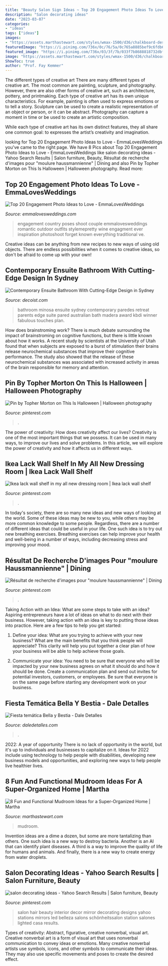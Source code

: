 ```yaml
---
title: "Beauty Salon Sign Ideas ~ Top 20 Engagement Photo Ideas To Love"
description: "Salon decorating ideas"
date: "2023-03-07"
categories:
- "ideas"
tags: ["ideas"]
images:
- "https://assets.marthastewart.com/styles/wmax-1500/d36/chalkboard-design-mudroom-ideas-0816/chalkboard-design-mudroom-ideas-0816_0.jpg?itok=KvMRCQI2"
featuredImage: "https://i.pinimg.com/736x/0c/76/5a/0c765a8885bef9c6fdb608b2f22fa935.jpg"
featured_image: "https://i.pinimg.com/736x/03/3f/7b/033f7b8688818732dbfaf41c92f306e4.jpg"
image: "https://assets.marthastewart.com/styles/wmax-1500/d36/chalkboard-design-mudroom-ideas-0816/chalkboard-design-mudroom-ideas-0816_0.jpg?itok=KvMRCQI2"
ShowToc: true
author: "Prof. Fay Kemmer"
---
```



The different types of creative art
There are many different types of creative art. The most common are painting, sculpture, and photography. However, there are also other forms of creative art, such as architecture, pottery, and printmaking.
Each type of creative art has its own unique characteristics. For example, painting is often used to express emotions or to tell a story. Sculpture can be used to create a realistic representation of an object or person, or it can be abstract. Photography can capture a moment in time or be used to create an artistic composition.

While each type of creative art has its own distinct features, they all share one common goal: to expresses the artist’s creativity and imagination.

	

		
looking for Top 20 Engagement Photo Ideas to Love - EmmaLovesWeddings you've came to the right page. We have 8 Pics about Top 20 Engagement Photo Ideas to Love - EmmaLovesWeddings like salon decorating ideas - Yahoo Search Results | Salon furniture, Beauty, Résultat de recherche d&#039;images pour &quot;moulure haussmannienne&quot; | Dining and also Pin by Topher Morton on This Is Halloween | Halloween photography. Read more:
		
    
## Top 20 Engagement Photo Ideas To Love - EmmaLovesWeddings

<img loading=lazy src="http://emmalovesweddings.com/wp-content/uploads/2018/05/romantic-engagement-photo-ideas.jpg" onerror="this.onerror=null;this.src='https://tse3.mm.bing.net/th?id=OIP.v633OllDGwPhijg-CnKoLAHaKD&amp;pid=15.1';" alt="Top 20 Engagement Photo Ideas to Love - EmmaLovesWeddings">

_Source: emmalovesweddings.com_

>engagement country poses shoot couple emmalovesweddings romantic outdoor outfits stylemepretty wine engagment ever inspiration photoshoot forget known everything traditional ve. 

	

Creative ideas can be anything from new recipes to new ways of using old objects. There are endless possibilities when it comes to creative ideas, so don't be afraid to come up with your own!

    
## Contemporary Ensuite Bathroom With Cutting-Edge Design In Sydney

<img loading=lazy src="http://cdn.decoist.com/wp-content/uploads/2013/12/Walls-cald-in-wood-complement-the-natural-cliff-face.jpg" onerror="this.onerror=null;this.src='https://tse2.mm.bing.net/th?id=OIP.4WUaLRehFGBdtOG4Kk43jwHaLH&amp;pid=15.1';" alt="Contemporary Ensuite Bathroom With Cutting-Edge Design in Sydney">

_Source: decoist.com_

>bathroom minosa ensuite sydney contemporary paredes retreat parents edge suite pared australian bath madera award kbdi winner fabulous touches plan. 

	

How does brainstroming work?
There is much debate surrounding the impact of brainstroming on cognitive functions, but there is little known about how it works. A recent study by scientists at the University of Utah found that when subjects are exposed to a burst of stimulation their brains release neurochemical substances that improve their cognitive performance. The study also showed that the release of these neurochemical substances was associated with increased activity in areas of the brain responsible for memory and attention.

    
## Pin By Topher Morton On This Is Halloween | Halloween Photography

<img loading=lazy src="https://i.pinimg.com/736x/03/3f/7b/033f7b8688818732dbfaf41c92f306e4.jpg" onerror="this.onerror=null;this.src='https://tse1.mm.bing.net/th?id=OIP.UbkoS_3MxtxsOXU4ZNonOAHaLD&amp;pid=15.1';" alt="Pin by Topher Morton on This Is Halloween | Halloween photography">

_Source: pinterest.com_

>. 

	

The power of creativity: How does creativity affect our lives?
Creativity is one of the most important things that we possess. It can be used in many ways, to improve our lives and solve problems. In this article, we will explore the power of creativity and how it affects us in different ways.

    
## Ikea Lack Wall Shelf In My All New Dressing Room | Ikea Lack Wall Shelf

<img loading=lazy src="https://i.pinimg.com/736x/0c/76/5a/0c765a8885bef9c6fdb608b2f22fa935.jpg" onerror="this.onerror=null;this.src='https://tse1.mm.bing.net/th?id=OIP.fd89RepJZfSHQd0trkd-MwHaJ3&amp;pid=15.1';" alt="Ikea lack wall shelf in my all new dressing room | Ikea lack wall shelf">

_Source: pinterest.com_

>. 

	

In today's society, there are so many new ideas and new ways of looking at the world. Some of these ideas may be new to you, while others may be more common knowledge to some people. Regardless, there are a number of different ideas that could be useful in your life. One such idea is to try out new breathing exercises. Breathing exercises can help improve your health and well-being in a number of ways, including decreasing stress and improving your mood.

    
## Résultat De Recherche D&#039;images Pour &quot;moulure Haussmannienne&quot; | Dining

<img loading=lazy src="https://i.pinimg.com/736x/88/3b/ec/883bece11cfa48715139d6930487db8a.jpg" onerror="this.onerror=null;this.src='https://tse2.mm.bing.net/th?id=OIP.hc55ZJtBGr5pXPIdQwlQlwHaJ5&amp;pid=15.1';" alt="Résultat de recherche d&#039;images pour &quot;moulure haussmannienne&quot; | Dining">

_Source: pinterest.com_

>. 

	

Taking Action with an Idea: What are some steps to take with an idea?
Aspiring entrepreneurs have a lot of ideas on what to do next with their business. However, taking action with an idea is key to putting those ideas into practice. Here are a few tips to help you get started:
1. Define your idea: What are you trying to achieve with your new business? What are the main benefits that you think people will appreciate? This clarity will help you put together a clear plan of how your business will be able to help achieve those goals.

2. Communicate your idea: You need to be sure that everyone who will be impacted by your new business agrees on what it should do and how it should be done. Create a communication plan and send out invites for potential investors, customers, or employees. Be sure that everyone is on the same page before starting any development work on your business.


    
## Fiesta Temática Bella Y Bestia - Dale Detalles

<img loading=lazy src="https://i0.wp.com/www.daledetalles.com/wp-content/uploads/2016/01/11.jpg" onerror="this.onerror=null;this.src='https://tse2.mm.bing.net/th?id=OIP.v5b9ORa4LLxzk5tfIdVoaAHaJ4&amp;pid=15.1';" alt="Fiesta temática Bella y Bestia - Dale Detalles">

_Source: daledetalles.com_

>. 

	

2022: A year of opportunity
There is no lack of opportunity in the world, but it's up to individuals and businesses to capitalize on it. Ideas for 2022 include using technology to help people with disabilities, developing new business models and opportunities, and exploring new ways to help people live healthier lives.

    
## 8 Fun And Functional Mudroom Ideas For A Super-Organized Home | Martha

<img loading=lazy src="https://assets.marthastewart.com/styles/wmax-1500/d36/chalkboard-design-mudroom-ideas-0816/chalkboard-design-mudroom-ideas-0816_0.jpg?itok=KvMRCQI2" onerror="this.onerror=null;this.src='https://tse4.mm.bing.net/th?id=OIP.I1w3dNJU_OZCoZeqGoAe2wHaKh&amp;pid=15.1';" alt="8 Fun and Functional Mudroom Ideas for a Super-Organized Home | Martha">

_Source: marthastewart.com_

>mudroom. 

	

Invention ideas are a dime a dozen, but some are more tantalizing than others. One such idea is a new way to destroy bacteria. Another is an AI that can identify plant diseases. A third is a way to improve the quality of life for humans and animals. And finally, there is a new way to create energy from water droplets.

    
## Salon Decorating Ideas - Yahoo Search Results | Salon Furniture, Beauty

<img loading=lazy src="https://i.pinimg.com/736x/2d/dc/ca/2ddcca6f861cd0a9c08bf37d5fa96648.jpg" onerror="this.onerror=null;this.src='https://tse4.mm.bing.net/th?id=OIP.4TmMRaoq_D3pXyihy-0NAwHaLG&amp;pid=15.1';" alt="salon decorating ideas - Yahoo Search Results | Salon furniture, Beauty">

_Source: pinterest.com_

>salon hair beauty interior decor mirror decorating designs yahoo stations mirrors led belleza salons schönheitssalon station salones lighted casa results. 

	

Types of creativity: Abstract, figurative, creative nonverbal, visual art.
Creative nonverbal art is a form of visual art that uses nonverbal communication to convey ideas or emotions. Many creative nonverbal artists use symbols, icons, and other symbols to communicate their ideas. They may also use specific movements and poses to create the desired effect.


